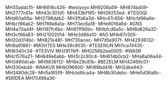 MH35addc15-
MH8816c426-
#testyoyo
MH9206a59-
MH874bd09-
MH2777c61e-
MH43c301d1-
MH433bf195-
MH39253ed-
#TESOQI
MHd60a06a-
MH2798dab2-
MH3ffa6a3d-
MHc47c856-
MHcfd96a6e-
MHbcf86ab2-
MH789a6a1a-
MH73ec6a18-
MHe8016a6d-
#GNS
MH4a70ad4f-
MH197fc6bc-
MH611f90bc-
MHbfcd6a5c-
MH8d826a32-
MH3cf66a83-
MH21002014-
MHe3d66a10-
#AD
MHb87c505-
MH20d314bc-
MH821e46f-
MH730acec-
MH7d5e907f-
MH42938132-
MH8a91881-
#MOHTES
MHe39c9035-
#TESENUN
MH1ca74435-
MH6340c34-
#TESVIV
MH29f7bff-
MH0256b2ea0005-
#WASR
MHc1576a21-
MH848e6abb-
MH3c2c90c4-
MH614b0cb2-
MHa8a06a44-
MH3490dcab-
MH9836112-
MH8e29c81b-
#BEZELM
MH42469c01-
MH330ebd4-
#WAKUR
MHb096600-
MH98bd418-
MH2dbe943-
MH3490dc28-
MH5a165f9-
MHcbd9ca4a-
MH8b30debc-
MHe5d36a8c-
#SRIDEA
MH70496a36-
